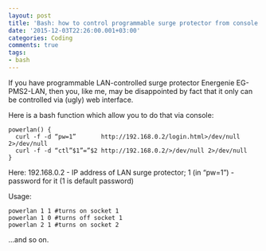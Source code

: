 ```yaml
---
layout: post
title: 'Bash: how to control programmable surge protector from console'
date: '2015-12-03T22:26:00.001+03:00'
categories: Coding
comments: true
tags:
- bash
---
```


If you have programmable LAN-controlled surge protector Energenie EG-PMS2-LAN, then you, like me, may be disappointed by fact that it only can be controlled via (ugly) web interface.

Here is a bash function which allow you to do that via console:

	powerlan() {
	  curl -f -d “pw=1”       http://192.168.0.2/login.html>/dev/null 2>/dev/null
	  curl -f -d “ctl”$1”=”$2 http://192.168.0.2/>/dev/null 2>/dev/null
	}

Here:
192.168.0.2 - IP address of LAN surge protector;
1 (in “pw=1”) - password for it (1 is default password) 

Usage:

	powerlan 1 1 #turns on socket 1
	powerlan 1 0 #turns off socket 1
	powerlan 2 1 #turns on socket 2

…and so on.
